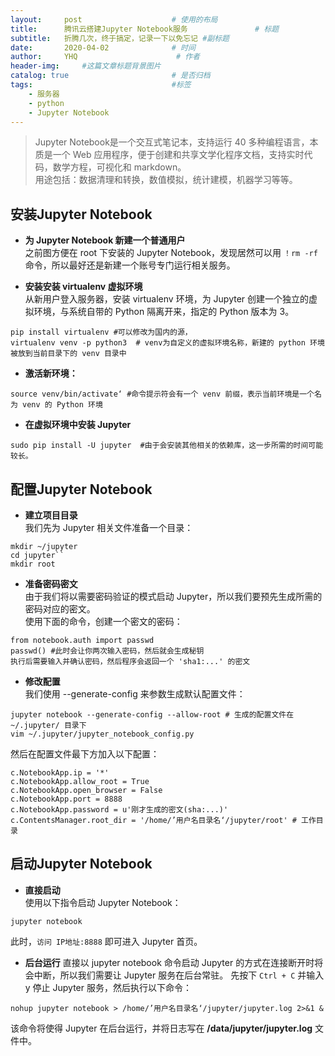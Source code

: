 ```yaml
---
layout:     post                    # 使用的布局
title:      腾讯云搭建Jupyter Notebook服务               # 标题 
subtitle:   折腾几次，终于搞定，记录一下以免忘记 #副标题
date:       2020-04-02              # 时间
author:     YHQ	                     # 作者
header-img:     #这篇文章标题背景图片
catalog: true                       # 是否归档
tags:                               #标签
    - 服务器
    - python
    - Jupyter Notebook
---
```


> Jupyter Notebook是一个交互式笔记本，支持运行 40 多种编程语言，本质是一个 Web 应用程序，便于创建和共享文学化程序文档，支持实时代码，数学方程，可视化和 markdown。  
> 用途包括：数据清理和转换，数值模拟，统计建模，机器学习等等。

## 安装Jupyter Notebook
- **为 Jupyter Notebook 新建一个普通用户**  
之前图方便在 root 下安装的 Jupyter Notebook，发现居然可以用 `！rm -rf` 命令，所以最好还是新建一个账号专门运行相关服务。

- **安装安装 virtualenv 虚拟环境**  
从新用户登入服务器，安装 virtualenv 环境，为 Jupyter 创建一个独立的虚拟环境，与系统自带的 Python 隔离开来，指定的 Python 版本为 3。
```
pip install virtualenv #可以修改为国内的源，
virtualenv venv -p python3  # venv为自定义的虚拟环境名称，新建的 python 环境被放到当前目录下的 venv 目录中
```
- **激活新环境：**  
```
source venv/bin/activate‘ #命令提示符会有一个 venv 前缀，表示当前环境是一个名为 venv 的 Python 环境
```
- **在虚拟环境中安装 Jupyter**  
```
sudo pip install -U jupyter  #由于会安装其他相关的依赖库，这一步所需的时间可能较长。
```
## 配置Jupyter Notebook
- **建立项目目录**  
我们先为 Jupyter 相关文件准备一个目录：
```
mkdir ~/jupyter
cd jupyter``
mkdir root
```
- **准备密码密文**  
由于我们将以需要密码验证的模式启动 Jupyter，所以我们要预先生成所需的密码对应的密文。  
使用下面的命令，创建一个密文的密码：
```
from notebook.auth import passwd
passwd() #此时会让你两次输入密码，然后就会生成秘钥
执行后需要输入并确认密码，然后程序会返回一个 'sha1:...' 的密文
``` 
- **修改配置**  
我们使用 --generate-config 来参数生成默认配置文件：
```
jupyter notebook --generate-config --allow-root # 生成的配置文件在 ~/.jupyter/ 目录下
vim ~/.jupyter/jupyter_notebook_config.py  
```
然后在配置文件最下方加入以下配置：  
```
c.NotebookApp.ip = '*'
c.NotebookApp.allow_root = True
c.NotebookApp.open_browser = False
c.NotebookApp.port = 8888
c.NotebookApp.password = u'刚才生成的密文(sha:...)'
c.ContentsManager.root_dir = '/home/’用户名目录名‘/jupyter/root' # 工作目录
```
## 启动Jupyter Notebook
- **直接启动**  
使用以下指令启动 Jupyter Notebook：
```
jupyter notebook
```
此时，`访问 IP地址:8888` 即可进入 Jupyter 首页。
- **后台运行**
直接以 jupyter notebook 命令启动 Jupyter 的方式在连接断开时将会中断，所以我们需要让 Jupyter 服务在后台常驻。
先按下 `Ctrl + C` 并输入 y 停止 Jupyter 服务，然后执行以下命令：
```
nohup jupyter notebook > /home/’用户名目录名‘/jupyter/jupyter.log 2>&1 &
```
该命令将使得 Jupyter 在后台运行，并将日志写在 **/data/jupyter/jupyter.log** 文件中。


